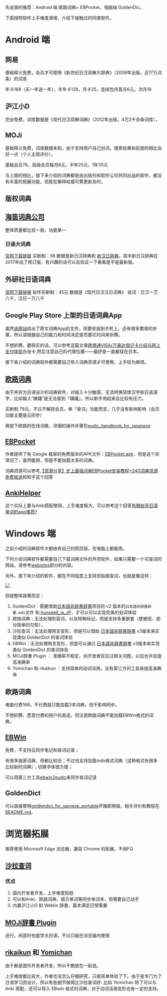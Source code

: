 先说我的推荐：Android 端 欧路词典+ EBPocket，电脑端 GoldenDic。

下面按照软件上手难度递增，介绍下接触过的同类软件。

# Android 端

## 网易

基础释义免费，会员才可使用《新世纪日汉双解大辞典》（2009年出版，近17万词条）的词库

年卡168（买一年送一年），半年卡128，月卡25，连续包月首月6元，次月18

## 沪江小D

完全免费，词库数据是《现代日汉双解词典》（2012年出版，4万2千余条词库），

## MOJi

基础释义免费，词库数据未知，由于支持用户自己创词，搜索结果和前面的相比会好一点（个人主观评价）。

基础会员78，高级会员每月8元，半年25元，1年35元

与上面的相比，接下来介绍的词典都是由出版社和软件公司共同出品的软件，都没有丰富的拓展功能，但胜在解释权威可靠更新及时。

## 版权词典

## [海笛词典公司](https://haidii.com/hdmcenter.html)

整体质量都比较一般，功能单一

### 日语大词典

[官网下载链接](https://pkgdl.haidii.com/pkg/25200/lnrm_xrhhrcd_25200_fxxz.apk)
买断制：98
数据是新日汉辞典和
[新汉日辞典](https://book.douban.com/subject/26991436/)，其中新日汉辞典在2017年出了修订版，有兴趣的话可以去验证一下看看是不是最新版。

## 外研社日语词典

[官网下载链接](https://pkgdl.haidii.com/pkg/8015/wys_rhhr_8015_fxxz.apk)
软件买断制：45元
数据是《现代日汉汉日词典》
收词：日汉一万八千，汉日一万八千

## Google Play Store 上架的日语词典App

虽然[该网站](http://blog.sina.cn/dpool/blog/u/3704881170#type=-1)给出了原文词典App的文件，但要安装到手机上，还有很多繁琐的步骤，所以请根据自己的能力和时间决定是否要花时间来折腾。

不想折腾，要购买的话，可以参考这篇文章[跨境通VISA/万事达借记卡介绍与网上支付体验](https://poplite.xyz/post/2018/03/05/boc-debit-card-guide-for-online-payment.html#8-%E6%9D%82%E9%A1%B9)办张卡,然后注意自己的代理位置——最好是一直都挂在日本。

接下来介绍的词典软件都需要自己导入词典资源才可使用，上手较为麻烦。

## [欧路词典](https://www.eudic.net/v4/en/app/eudic)

由于并非为日语设计的词典软件，对输入十分敏感，无法转换简体汉字和日语漢字，比如输入“踌躇”是无法查到「躊躇」，所以新手用起来会比较有压力。

买断制 78元，不过不解锁会员，单「查词」功能而言，几乎没有影响影响（会员功能主要是云同步）

再提下欧路的在线词典，详细的操作步骤在[eudic_handbook_for_japanese](../websites/eudic_handbook_for_japanese.md)

## [EBPocket](http://ebstudio.info/manual/EBPocket_android/)

作者提供了免 Google 框架的免费版本的APK文件：[EBPocket.apk](http://ebstudio.info/download/ebpocket/1_15_0/EBPocket.apk)，但是这个非常旧了，虽然能用，但是不能加载太多的词典。

词典资源可以参考[【资源分享】史上最强词典EBPocket安装教程+24G词典资源免费放送](https://mp.weixin.qq.com/s/RYUHtLszaD6I7enp518L-g)和知乎这个回答

## [AnkiHelper](https://github.com/mmjang/ankihelper)

这个实际上要与Anki搭配使用，上手难度极大，可以参考这个回答[有哪些背日语单词的app推荐?](https://www.zhihu.com/question/36247408/answer/2672293167) 
 
# Windows 端

之前介绍的词典软件大都由有自己的网页版，在电脑上都能用。

下列介绍词典软件都需要自己下载词典文件的外壳软件，如果只需要一个可查词的网站，请参考[websites](websites)部分的内容。

另外，接下来介绍的软件，都在不同程度上支持剪贴板查词，也就是像这样：

![](https://markdoen-1304943362.cos.ap-nanjing.myqcloud.com//_00_00_00-00_00_30.gif)

但就整体效果而言：
1. GoldenDict：需要借助[日本語非辞書辞書](https://github.com/NoHeartPen/JapaneseConjugation)项目的 v2 版本的`日本語非辞書辞書.mdx`文件 和[ hunspell_ja_JP](https://github.com/MrCorn0-0/hunspell_ja_JP)，才可以可以实现完美的划词体验
2. 欧陆词典：无法处理形容词，以及特殊标记，但是支持多重嵌套（使被态、部分简单的句型），
3. 沙拉查词：无法处理用言变形，但是可以借助 [日本語非辞書辞書](https://github.com/NoHeartPen/JapaneseConjugation) v3版本来实现类似 GoldenDict 的查词体验
4. EBWin：无法处理用言变形，但是可以通过 [日本語非辞書辞書](https://github.com/NoHeartPen/JapaneseConjugation) v3版本来实现类似 GoldenDict 的查词体验
5. MOJi辞書 Plugin ： 准确率不稳定，向开发者反应过相关问题，以后也许会提高准确率
6. Yomichan 和 rikaikun ：支持简单的动词活用，没有第三方的工具来提高准确率

## 欧路词典

电脑付费168，不付费就只能加载3本词典，但不影响同步。

不想折腾、愿意付费的用户的首选，但注意欧路词典不能加载EBWin格式的词典。

## [EBWin](http://ebstudio.info/manual/EBWin4/EBWin4.html)

免费，不支持云同步笔记和查词记录；

有很多独家词典，但都比较旧；不过也支持加载mdx格式词典（这种格式有很多比较新的词典）；切换字体很方便；

可以用第三方工具[ebwin2eudic](ebwin2eudic)来同步查词记录

## GoldenDict

可以直接使用[goldendict_for_japnese_portable](goldendict_for_japnese_portable)开箱即用版，相关评价和教程在[README.md](goldendict_for_japnese_portable\README.md)。

# 浏览器拓展

推荐使用 Microsoft Edge 浏览器，兼容 Chrome 的拓展，不用FQ

## [沙拉查词](https://saladict.crimx.com/)

### 优点

1. 国内开发者开发，上手难度较低
2. 可以和Anki、欧路词典、扇贝单词等同步单词本，但需要自己动手
3. 内置沪江小D 和 Weblio 辞書，基本满足日常需要

## [MOJi辞書 Plugin](https://www.mojidict.com/article/1BvHLjMm8u)

还行，闲逛时也能学点日语，不过只能在浏览器内使用

## [rikaikun](https://github.com/melink14/rikaikun) 和 [Yomichan](https://foosoft.net/projects/yomichan/)

由于都是国外开发者开发，所以干脆放在一起说。

上手难度都比较大，作者也没怎么仔细研究，只是简单体验了下。由于是专门为了日语学习而设计，所以有些细节做得比沙拉查词好: 比如 Yomichan 除了可以与 Anki 搭配，还可以导入 EBwin 格式的词典，对于动词活用变形也有一定的支持。